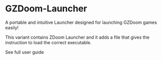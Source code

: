# GZDoom-Launcher
A portable and intuitive Launcher designed for launching GZDoom games easily!

This variant contains ZDoom Launcher and it adds a file that gives the instruction to load the correct executable.

See full user guide
